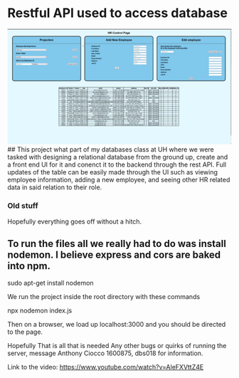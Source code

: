 # Restful API used to access database
<img src="node.png" />
##
This project what part of my databases class at UH where we were tasked with designing a relational database from the ground up, create and a front end UI for it and conenct it to the backend through the rest API. Full updates of the table can be easily made through the UI such as viewing employee information, adding a new employee, and seeing other HR related data in said relation to their role.



### Old stuff
  Hopefully everything goes off without a hitch.
  ## To run the files all we really had to do was install nodemon. I believe express and cors are baked into npm.
  
  sudo apt-get install nodemon
  
  We run the project inside the root directory with these commands
  
  npx nodemon index.js
  
  Then on a browser, we load up localhost:3000 and you should be directed to the page.
  
  Hopefully That is all that is needed
  Any other bugs or quirks of running the server, message Anthony Ciocco 1600875, dbs018 for information.
  
  Link to the video:
  https://www.youtube.com/watch?v=AleFXVttZ4E
  
